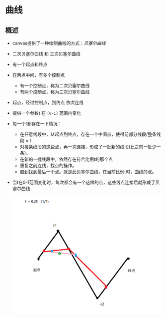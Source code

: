 # 曲线

## 概述

+ canvas提供了一种绘制曲线的方式：*贝塞尔曲线*

+ 二次贝塞尔曲线 和 三次贝塞尔曲线

+ 有一个起点和终点
+ 在两点中间，有多个控制点

  + 有一个控制点，称为二次贝塞尔曲线
  + 有两个控制点，称为三次贝塞尔曲线

+ 起点，经过控制点，到终点 依次连线
+ 提供一个参数t 在 `[0-1]` 范围内变化

+ 每一个t都存在一下情况：
  + 在任意线段中，从起点到终点，存在一个中间点，使得前部分线段/整条线段 = t
  + 对每条线段的这些点，再一次连接，形成了一批新的线段(比之前一批少一条)。
  + 在新的一批线段中，依然存在符合比例t的那个点
  + 重复之前连线，找点的操作。
  + 直到找到最后一个点。就是此贝塞尔曲线，在当前比例t时，曲线的点。

+ 当t在0-1范围变化时，每次都会有一个这样的点，这些线点连接后就形成了贝塞尔曲线

  ![曲线](./../images/曲线.png)
